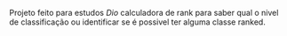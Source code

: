 Projeto feito para estudos
*Dio*
calculadora de rank para saber qual o nivel de classificação ou identificar se é possivel ter alguma classe ranked.
